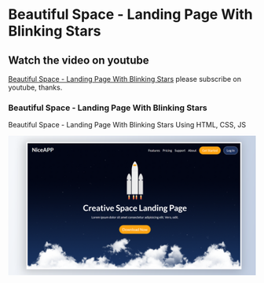 # Beautiful Space - Landing Page With Blinking Stars

## Watch the video on youtube

[Beautiful Space - Landing Page With Blinking Stars](https://youtu.be/x5EzXQhMJPU)
please subscribe on youtube, thanks.

### Beautiful Space - Landing Page With Blinking Stars

Beautiful Space - Landing Page With Blinking Stars Using HTML, CSS, JS

![Beautiful Space - Landing Page With Blinking Stars](/preview.png)
